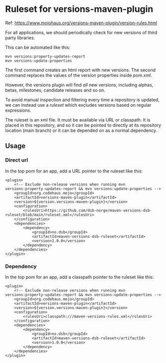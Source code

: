 # Ruleset for versions-maven-plugin

Ref: https://www.mojohaus.org/versions-maven-plugin/version-rules.html

For all applications, we should periodically check for new versions of third party libraries.

This can be automated like this:

    mvn versions:property-updates-report
    mvn versions:update-properties

The first command creates an html report with new versions. The second command replaces the values of the version
properties inside pom.xml.

However, the versions plugin will find *all* new versions, including alphas, betas, milestones, candidate releases
and so on.

To avoid manual inspection and filtering every time a repository is updated, we can instead use a *ruleset* which
excludes versions based on regular expressions.

The ruleset is an xml file. It must be available via URL or classpath. It is placed in this repository, and so it
can be pointed to directly at its repository location (main branch) or it can be depended on as a normal dependency.

## Usage

### Direct url
In the top pom for an app, add a URL pointer to the ruleset like this:

    <plugin>
        <!-- Exclude non-release versions when running mvn versions:property-updates-report && mvn versions:update-properties -->
        <groupId>org.codehaus.mojo</groupId>
        <artifactId>versions-maven-plugin</artifactId>
        <version>${version.versions-maven-plugin}</version>
        <configuration>
            <rulesUri>https://github.com/dsb-norge/maven-versions-dsb-ruleset/blob/main/ruleset.xml</rulesUri>
        </configuration>
        <dependencies>
            <dependency>
                <groupId>no.dsb</groupId>
                <artifactId>maven-versions-dsb-ruleset</artifactId>
                <version>1.0.0</version>
            </dependency>
        </dependencies>
    </plugin>

### Dependency
In the top pom for an app, add a classpath pointer to the ruleset like this:

    <plugin>
        <!-- Exclude non-release versions when running mvn versions:property-updates-report && mvn versions:update-properties -->
        <groupId>org.codehaus.mojo</groupId>
        <artifactId>versions-maven-plugin</artifactId>
        <version>${version.versions-maven-plugin}</version>
        <configuration>
            <rulesUri>classpath:///maven-versions-rules.xml</rulesUri>
        </configuration>
        <dependencies>
            <dependency>
                <groupId>no.dsb</groupId>
                <artifactId>maven-versions-dsb-ruleset</artifactId>
                <version>1.0.0</version>
            </dependency>
        </dependencies>
    </plugin>
